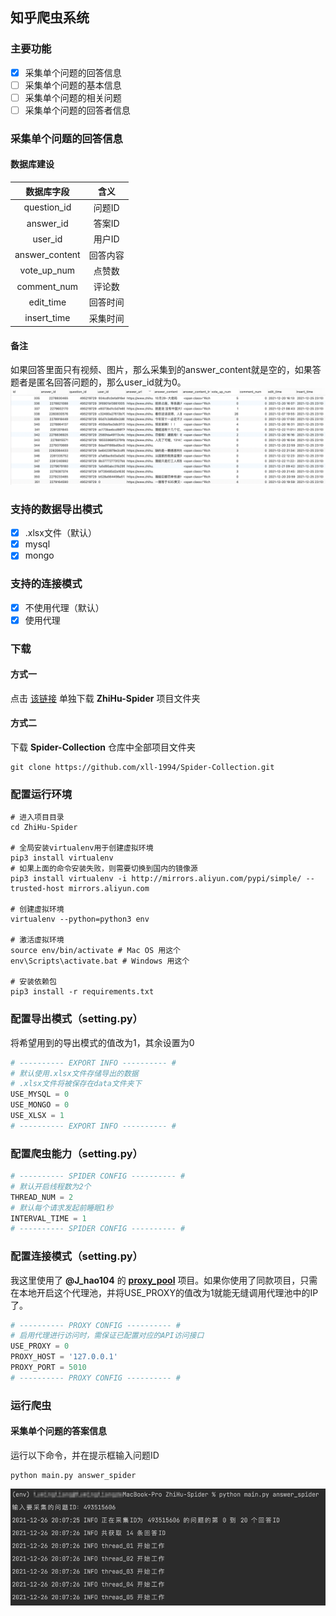 ## 知乎爬虫系统
### 主要功能
- [x] 采集单个问题的回答信息
- [ ] 采集单个问题的基本信息
- [ ] 采集单个问题的相关问题
- [ ] 采集单个问题的回答者信息
### 采集单个问题的回答信息
#### 数据库建设
|   数据库字段   |       含义       |
| :------------: | :--------------: |
|  question_id   | 问题ID |
|   answer_id    | 答案ID |
|    user_id     | 用户ID |
| answer_content |     回答内容     |
|  vote_up_num   |      点赞数      |
|  comment_num   |      评论数      |
|   edit_time    |     回答时间     |
|  insert_time   |     采集时间     |
#### 备注
如果回答里面只有视频、图片，那么采集到的answer_content就是空的，如果答题者是匿名回答问题的，那么user_id就为0。
![](screen_shot/img_1.png)
### 支持的数据导出模式
- [x] .xlsx文件（默认）
- [x] mysql
- [x] mongo
### 支持的连接模式
- [x] 不使用代理（默认）
- [x] 使用代理
### 下载
#### 方式一
点击 [该链接](https://minhaskamal.github.io/DownGit/#/home?url=https://github.com/xll-1994/Spider-Collection/tree/master/ZhiHu-Spider) 单独下载 **ZhiHu-Spider** 项目文件夹
#### 方式二
下载 **Spider-Collection** 仓库中全部项目文件夹
```shell
git clone https://github.com/xll-1994/Spider-Collection.git
```
### 配置运行环境
```shell
# 进入项目目录
cd ZhiHu-Spider

# 全局安装virtualenv用于创建虚拟环境
pip3 install virtualenv
# 如果上面的命令安装失败，则需要切换到国内的镜像源
pip3 install virtualenv -i http://mirrors.aliyun.com/pypi/simple/ --trusted-host mirrors.aliyun.com

# 创建虚拟环境
virtualenv --python=python3 env

# 激活虚拟环境
source env/bin/activate # Mac OS 用这个
env\Scripts\activate.bat # Windows 用这个

# 安装依赖包
pip3 install -r requirements.txt
```
### 配置导出模式（setting.py）
将希望用到的导出模式的值改为1，其余设置为0
```python
# ---------- EXPORT INFO ---------- #
# 默认使用.xlsx文件存储导出的数据
# .xlsx文件将被保存在data文件夹下
USE_MYSQL = 0
USE_MONGO = 0
USE_XLSX = 1
# ---------- EXPORT INFO ---------- #
```
### 配置爬虫能力（setting.py）
```python
# ---------- SPIDER CONFIG ---------- #
# 默认开启线程数为2个
THREAD_NUM = 2
# 默认每个请求发起前睡眠1秒
INTERVAL_TIME = 1
# ---------- SPIDER CONFIG ---------- #
```
### 配置连接模式（setting.py）
我这里使用了 **@J_hao104** 的 **[proxy_pool](https://github.com/jhao104/proxy_pool)** 项目。如果你使用了同款项目，只需在本地开启这个代理池，并将USE_PROXY的值改为1就能无缝调用代理池中的IP了。
```python
# ---------- PROXY CONFIG ---------- #
# 启用代理进行访问时，需保证已配置对应的API访问接口
USE_PROXY = 0
PROXY_HOST = '127.0.0.1'
PROXY_PORT = 5010
# ---------- PROXY CONFIG ---------- #
```
### 运行爬虫
#### 采集单个问题的答案信息
运行以下命令，并在提示框输入问题ID
```shell
python main.py answer_spider
```
![](screen_shot/img.png)